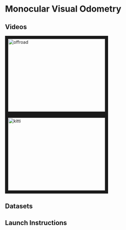 # Monocular Visual Odometry

## Videos
<a href="https://www.youtube.com/embed/t6wC1vPhBfQ" target="_blank"><img src="http://img.youtube.com/vi/t6wC1vPhBfQ/0.jpg" 
alt="offroad" width="320" height="240" border="10" /></a>
<a href="https://www.youtube.com/embed/3ZPp9PxQwT0" target="_blank"><img src="http://img.youtube.com/vi/3ZPp9PxQwT0/0.jpg" 
alt="kitti" width="320" height="240" border="10" /></a>

## Datasets

## Launch Instructions


